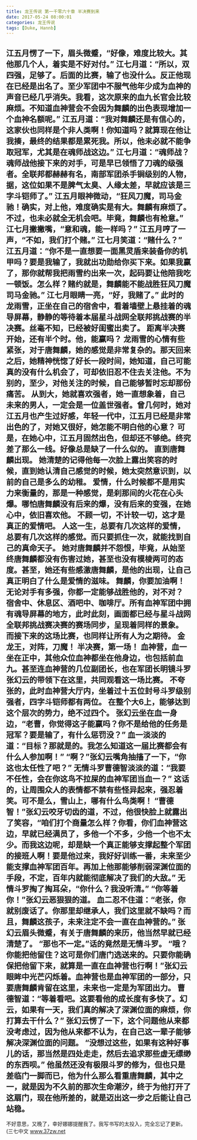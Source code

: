 ```yaml
---
title: 龙王传说 第一千零六十章 半决赛到来
date: 2017-05-24 08:00:01
categories: 龙王传说
tags: [Duke, Hannb]
---
```


江五月愣了一下，眉头微蹙，“好像，难度比较大。其他那几个人，着实是不好对付。”
江七月道：“所以，双四强，足够了。后面的比赛，输了也没什么。反正他现在已经是出名了。至少军团中不服气他年少成为血神的声音已经几乎消失。我看，这次原来的血九长官会比较麻烦。不知道血神营会不会因为舞麟的出色表现增加一个血神名额呢。”
江五月道：“我对舞麟还是有信心的，这家伙也同样是个非人类啊！你知道吗？就算现在他让我揍，最终的结果都是累死我。所以，他未必就不能争取冠军，尤其是在魂师战这边。”
江七月道：“魂师战？魂师战他接下来的对手，可是早已领悟了刀魂的级强者。全联邦都赫赫有名，南部军团杀手锏级别的人物，据，这位如果不是脾气太臭、人缘太差，早就应该是三字斗铠师了。”
江五月眼神微动，“狂风刀魔，司马金驰！确实，对上他，难度确实是有大。舞麟有麻烦了。不过，也未必就全无机会吧。毕竟，舞麟也有枪意。”
江七月撇撇嘴，“意和魂，能一样吗？”
江五月哼了一声，“不如，我们打个赌。”
江七月笑道：“赌什么？”
江五月道：“你不是一直想要一面黑灵盾来装备你的机甲吗？要是我输了，我就出功勋给你买下来。如果我赢了，那你就帮我把雨雪约出来一次，起码要让他陪我吃一顿饭。怎么样？赌约就是，舞麟能不能战胜狂风刀魔司马金驰。”
江七月眼睛一亮，“好，我赌了。”
此时的龙雨雪，正坐在自己的宿舍中，看着墙壁上悬挂着的魂导屏幕，静静的等待着本届星斗战网全联邦挑战赛的半决赛。丝毫不知，已经被好闺蜜出卖了。
距离半决赛开始，还有半个时。他，能赢吗？
龙雨雪的心情有些紧张，对于唐舞麟，她的感觉是非常复杂的。那天回来之后，她精神恍惚了好长一段时间，她知道，自己可能真的没有什么机会了，可却依旧忍不住去关注他。不为别的，至少，对他关注的时候，自己能够暂时忘却那份痛苦。
从到大，她就喜欢强者，她一直想象着，自己未来的男人，一定会是一位盖世强者。曾几何时，她对江五月也产生过好感，年轻一代中，江五月已经是非常出色的了，对她又很好，她怎能不明白他的心意？
可是，在她心中，江五月固然出色，但却还不够绝。终究差了那么一线。好像总是缺了一什么似的。
直到唐舞麟出现。
她清楚的记得他每一次脸上露出笑容的时候，直到她认清自己感觉的时候，她太突然意识到，以前的自己是多么的幼稚。
爱情，什么时候都不是用实力来衡量的，那是一种感觉，是刹那间的火花在心头爆。哪怕唐舞麟没有后来的爆，没有后来的变强，在她心中，依旧喜欢他。
不顾一切，不计较一切，这才是真正的爱情吧。
人这一生，总要有几次这样的爱情，总要有几次这样的感觉。而只要抓住一次，就能找到自己的真命天子。
她对唐舞麟并不怨恨，毕竟，从始至终唐舞麟都没有伤害过她，甚至也没有模棱两可的态度。甚至，她还有些感激唐舞麟，是他的出现，让自己真正明白了什么是爱情的滋味。
舞麟，你要加油啊！无论对手有多强，你都一定能够战胜他的，对不对？
宿舍中、休息区、酒吧中、咖啡厅。所有血神军团中拥有魂导屏幕的地方，此时此刻，画面都已经与星斗战网全联邦挑战赛决赛的赛场同步，呈现着同样的景象。
而接下来的这场比赛，也同样让所有人为之期待。
金龙王，对阵，刀魔！
半决赛，第一场！
血神营，血一坐在正中，其他众位血神都坐在他身边，也包括前血九。甚至连血神营的几位副团长，也在军团长明镜斗罗张幻云的带领下在这里，共同观看这一场比赛。
不夸张的，此时血神营大厅内，坐着过十五位封号斗罗级别强者，四字斗铠师都有两位。
在整个大6上，能够达到这个层次的势力，绝不过四个。
张幻云坐在血一身边，“老曹，你觉得这子能赢吗？你不是给他的任务是冠军？要是输了，有什么惩罚没？”
血一淡淡的道：“目标？那就是的。我怎么知道这一届比赛都会有什么人参加啊！”
“啊？”张幻云嘴角抽搐了一下，“你这也太任性了吧？”
无情斗罗曹德智淡淡的道：“我要不任性，会在你这鸟不拉屎的血神军团当血一？”
这话的，让周围众人的表情都不禁有些怪异起来，强忍着笑。可不是么，雪山上，哪有什么鸟类啊！
“曹德智！”张幻云咬牙切齿的道，不过，他很快脸上就露出了笑容，“咱们打个商量怎么样？你看，你们血神营这边，早就已经满员了，多他一个不多，少他一个也不太少。而我这边呢，却是缺一个真正能够支撑起整个军团的接班人啊！要是他过来，我好好训练一番，未来至少能支撑血神军团百年。再加上他那能够削弱深渊位面的手段，不定，百年内就能彻底解决了我们的大敌。”
无情斗罗掏了掏耳朵，“你什么？我没听清。”
“你等着你！”张幻云恶狠狠的道。
血二忍不住道：“老张，你就别废话了。你那里却继承人，我们这里就不缺吗？而且，舞麟这孩子，未来注定不会一直在血神营的。”
张幻云眉头微蹙，有关于唐舞麟的来历，他当然早就已经清楚了。
“那也不一定。”话的竟然是无情斗罗。
“哦？你能把他留住？这可是你们唐门选送来的。只要你能确保把他留下来，就算是一直在血神营也行啊！”张幻云眼眸中光芒闪烁着。血神营也是血神军团的一部分，只要唐舞麟肯留在这里，未来也一定是为军团出力。
曹德智道：“等着看吧。这要看他的成长度有多快了。幻云，如果有一天，我们真的解决了深渊位面的麻烦，你打算去干什么？”
张幻云愣了一下，这个问题他从来都没考虑过，因为他从来都不认为，在自己这一辈子能够解决深渊位面的问题。
“没想过这些，如果有这种好事儿的话，那当然是四处走走，然后去追求那些虚无缥缈的东西呗。”
他虽然还没有极限斗罗的修为，但也只是差临门一脚而已，他为什么那么看重唐舞麟，其中之一，就是因为不久前的那次生命潮汐，终于为他打开了这扇门，现在他所差的，就是迈出这一步之后能让自己站稳。
---------------------------------------
不好意思，又晚了，幸好娜娜提醒我了。我写书写的太投入，完全忘记了更新。
(三七中文 www.37zw.net